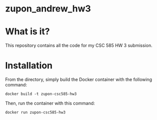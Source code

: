 # zupon_andrew_hw3

# What is it?
This repository contains all the code for my CSC 585 HW 3 submission.

# Installation
 From the directory, simply build the Docker container with the following command:

 `docker build -t zupon-csc585-hw3`

 Then, run the container with this command:

 `docker run zupon-csc585-hw3`